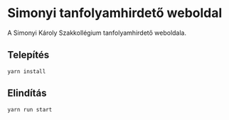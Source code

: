 # Simonyi tanfolyamhirdető weboldal
A Simonyi Károly Szakkollégium tanfolyamhirdető weboldala.

## Telepítés
    yarn install
## Elindítás
    yarn run start